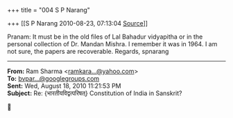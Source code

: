 +++
title = "004 S P Narang"

+++
[[S P Narang	2010-08-23, 07:13:04 [Source](https://groups.google.com/g/bvparishat/c/TgTjfhNI7RE)]]



Pranam: It must be in the old files of Lal Bahadur vidyapitha or in the personal collection of Dr. Mandan Mishra. I remember it was in 1964. I am not sure, the papers are recoverable. Regards, spnarang  

  

------------------------------------------------------------------------

**From:** Ram Sharma \<[ramkara...@yahoo.com]()\>  
**To:** [bvpar...@googlegroups.com]()  
**Sent:** Wed, August 18, 2010 11:21:53 PM  
**Subject:** Re: {भारतीयविद्वत्परिषत्} Constitution of India in Sanskrit?  



